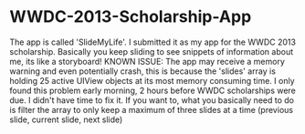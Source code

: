 WWDC-2013-Scholarship-App
=========================

The app is called 'SlideMyLife'. I submitted it as my app for the WWDC 2013 scholarship. Basically you keep sliding to see snippets of information about me, its like a storyboard! KNOWN ISSUE: The app may receive a memory warning and even potentially crash, this is because the 'slides' array is holding 25 active UIView objects at its most memory consuming time. I only found this problem early morning, 2 hours before WWDC scholarships were due. I didn't have time to fix it. If you want to, what you basically need to do is filter the array to only keep a maximum of three slides at a time (previous slide, current slide, next slide)
